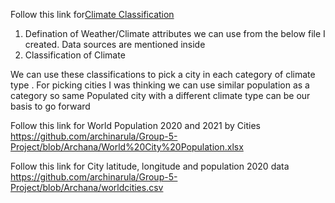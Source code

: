 Follow this link for[Climate Classification](https://github.com/archinarula/Group-5-Project/blob/Archana/World%20Climate%20Data%20Classification.xlsx)

1. Defination of Weather/Climate attributes we can use from the below file I created. Data sources are mentioned inside
2. Classification of Climate

We can use these classifications to pick a city in each category of climate type . For   picking cities I was thinking we can use similar population as a category so same Populated city with a different climate type can be our basis to go forward 


Follow this link for World Population 2020 and 2021 by Cities 
https://github.com/archinarula/Group-5-Project/blob/Archana/World%20City%20Population.xlsx


Follow this link for City latitude, longitude and population 2020 data
https://github.com/archinarula/Group-5-Project/blob/Archana/worldcities.csv


